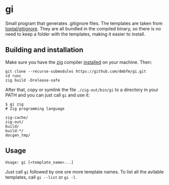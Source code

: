# gi

Small program that generates .gitignore files. The templates are taken from
[toptal/gitignore](https://github.com/toptal/gitignore). They are all bundled
in the compiled binary, so there is no need to keep a folder with the templates, making it easier to install. 

## Building and installation
Make sure you have the [zig](https://ziglang.org) compiler [installed](https://ziglang.org/download/) on your machine. Then:
```
git clone --recurse-submodules https://github.com/dmbfm/gi.git
cd runc
zig build -Drelease-safe
```

After that, copy or symlink the file `./zig-out/bin/gi` to a directory in your
PATH and you can just call `gi` and use it:

```
$ gi zig
# Zig programming language

zig-cache/
zig-out/
build/
build-*/
docgen_tmp/
```

## Usage

```
Usage: gi [<template_name>...]
```

Just call `gi` followed by one ore more template names. To list all the avilable templates, call `gi --list` or `gi -l`.

